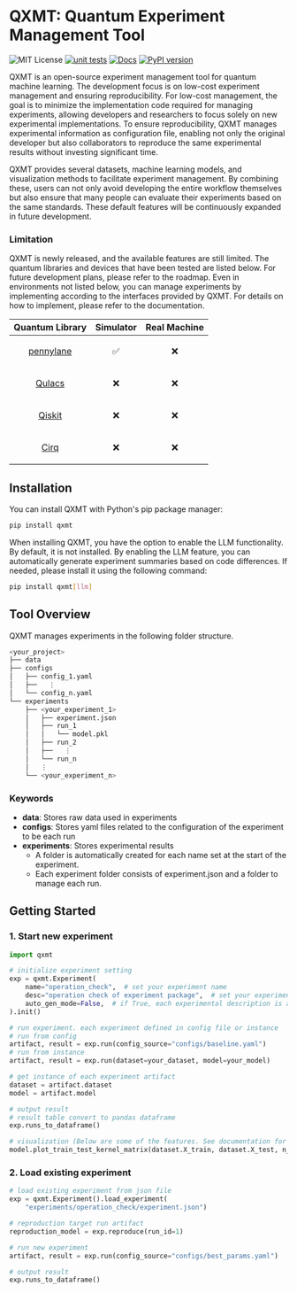 # QXMT: Quantum Experiment Management Tool
![MIT License](https://img.shields.io/badge/License-MIT-blue.svg)
[![unit tests](https://github.com/kenya-sk/qxmt/actions/workflows/unit_tests.yaml/badge.svg)](https://github.com/kenya-sk/qxmt/actions/workflows/unit_tests.yaml)
[![Docs](https://img.shields.io/badge/docs-online-brightgreen)](https://qxmt.vercel.app/)
[![PyPI version](https://img.shields.io/pypi/v/qxmt.svg)](https://pypi.org/project/qxmt/)


QXMT is an open-source experiment management tool for quantum machine learning. The development focus is on low-cost experiment management and ensuring reproducibility. For low-cost management, the goal is to minimize the implementation code required for managing experiments, allowing developers and researchers to focus solely on new experimental implementations. To ensure reproducibility, QXMT manages experimental information as configuration file, enabling not only the original developer but also collaborators to reproduce the same experimental results without investing significant time.

QXMT provides several datasets, machine learning models, and visualization methods to facilitate experiment management. By combining these, users can not only avoid developing the entire workflow themselves but also ensure that many people can evaluate their experiments based on the same standards. These default features will be continuously expanded in future development.

### Limitation
QXMT is newly released, and the available features are still limited. The quantum libraries and devices that have been tested are listed below. For future development plans, please refer to the roadmap. Even in environments not listed below, you can manage experiments by implementing according to the interfaces provided by QXMT. For details on how to implement, please refer to the documentation.


| Quantum Library              | Simulator | Real Machine |
|---------------------|-----------|--------------|
|<p align="center">[pennylane](https://github.com/PennyLaneAI/pennylane)</p>|<p align="center">✅</p>|<p align="center">❌</p>|
|<p align="center">[Qulacs](https://github.com/qulacs/qulacs)</p>           |<p align="center">❌</p>|<p align="center">❌</p>|
|<p align="center">[Qiskit](https://github.com/Qiskit/qiskit)</p>           |<p align="center">❌</p>|<p align="center">❌</p>|
|<p align="center">[Cirq](https://github.com/quantumlib/Cirq)</p>           |<p align="center">❌</p>|<p align="center">❌</p>|


## Installation
<!--
QXMT is tested and supported on 64-bit systems with:
- Python 3.11
- macOS 14.6.1 or later
-->

You can install QXMT with Python's pip package manager:
```bash
pip install qxmt
```

When installing QXMT, you have the option to enable the LLM functionality. By default, it is not installed. By enabling the LLM feature, you can automatically generate experiment summaries based on code differences. If needed, please install it using the following command:
```bash
pip install qxmt[llm]
```

## Tool Overview
QXMT manages experiments in the following folder structure.
```bash
<your_project>
├── data
├── configs
│   ├── config_1.yaml
│   ├──   ⋮
│   └── config_n.yaml
└── experiments
    ├── <your_experiment_1>
    │   ├── experiment.json
    │   ├── run_1
    │   │   └── model.pkl
    │   ├── run_2
    │   ├──   ⋮
    │   └── run_n
    │   ⋮
    └── <your_experiment_n>

```

### Keywords
- **data**: Stores raw data used in experiments
- **configs**: Stores yaml files related to the configuration of the experiment to be each run
- **experiments**: Stores experimental results
    - A folder is automatically created for each name set at the start of the experiment.
    - Each experiment folder consists of experiment.json and a folder to manage each run.


## Getting Started
### 1. Start new experiment
```python
import qxmt

# initialize experiment setting
exp = qxmt.Experiment(
    name="operation_check",  # set your experiment name
    desc="operation check of experiment package",  # set your experiment description
    auto_gen_mode=False,  # if True, each experimental description is automatically generated by LLM
).init()

# run experiment. each experiment defined in config file or instance
# run from config
artifact, result = exp.run(config_source="configs/baseline.yaml")
# run from instance
artifact, result = exp.run(dataset=your_dataset, model=your_model)

# get instance of each experiment artifact
dataset = artifact.dataset
model = artifact.model

# output result
# result table convert to pandas dataframe
exp.runs_to_dataframe()

# visualization (Below are some of the features. See documentation for details.)
model.plot_train_test_kernel_matrix(dataset.X_train, dataset.X_test, n_jobs=5)
```

### 2. Load existing experiment
```python
# load existing experiment from json file
exp = qxmt.Experiment().load_experiment(
    "experiments/operation_check/experiment.json")

# reproduction target run artifact
reproduction_model = exp.reproduce(run_id=1)

# run new experiment
artifact, result = exp.run(config_source="configs/best_params.yaml")

# output result
exp.runs_to_dataframe()
```


<!--
## Documentation
-->

<!--
## Contributing
-->
